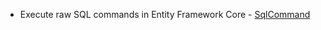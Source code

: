 
-  Execute raw SQL commands in Entity Framework Core - [SqlCommand](https://gunnarpeipman.com/ef-core-execute-raw-sql/)
